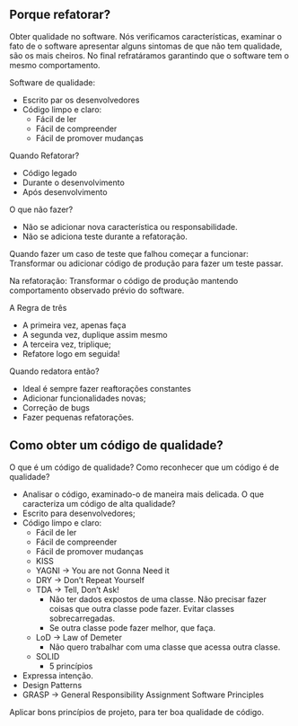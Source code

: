## Porque refatorar?
Obter qualidade no software. Nós verificamos características, examinar o fato de o software apresentar alguns sintomas de que não tem qualidade, são os mais cheiros.
No final refratáramos garantindo que o software tem o mesmo comportamento.

Software de qualidade:
- Escrito par os desenvolvedores
- Código limpo e claro:
    - Fácil de ler
    - Fácil de compreender
    - Fácil de promover mudanças

Quando Refatorar?
- Código legado
- Durante o desenvolvimento
- Após desenvolvimento

O que não fazer?
- Não se adicionar nova característica ou responsabilidade.
- Não se adiciona teste durante a refatoração.

Quando fazer um caso de teste que falhou começar a funcionar: Transformar ou adicionar código de produção para fazer um teste passar.

Na refatoração: Transformar o código de produção mantendo comportamento observado prévio do software.

A Regra de três
- A primeira vez, apenas faça
- A segunda vez, duplique assim mesmo
- A terceira vez, triplique;
- Refatore logo em seguida!

Quando redatora então?
- Ideal é sempre fazer reaftorações constantes
- Adicionar funcionalidades novas;
- Correção de bugs
- Fazer pequenas refatorações.


## Como obter um código de qualidade?
O que é um código de qualidade? Como reconhecer que um código é de qualidade?
- Analisar o código, examinado-o de maneira mais delicada.
O que caracteriza um código de alta qualidade?
- Escrito para desenvolvedores;
- Código limpo e claro:
    - Fácil de ler
    - Fácil de compreender
    - Fácil de promover mudanças
    - KISS
    - YAGNI -> You are not Gonna Need it
    - DRY -> Don’t Repeat Yourself
    - TDA -> Tell, Don’t Ask!
        - Não ter dados expostos de uma classe. Não precisar fazer coisas que outra classe pode fazer. Evitar classes sobrecarregadas.
        - Se outra classe pode fazer melhor, que faça.
    - LoD -> Law of Demeter
        - Não quero trabalhar com uma classe que acessa outra classe.
    - SOLID
        - 5 princípios
- Expressa intenção.
- Design Patterns
- GRASP -> General Responsibility Assignment Software Principles

Aplicar bons princípios de projeto, para ter boa qualidade de código.



